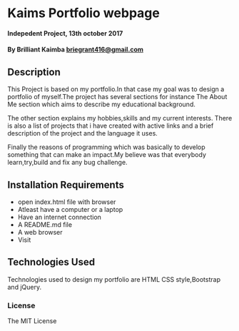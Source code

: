 # Kaims Portfolio webpage

#### Indepedent Project, 13th october 2017

#### By Brilliant Kaimba briegrant416@gmail.com

## Description
   
   This Project is based on my portfolio.In that case my goal was to design a portfolio of myself.The project has several sections for instance The About Me section which aims to describe my educational background.
   
   The other section explains my hobbies,skills and my current interests.
   There is also a list of projects that i have created with active links and a brief description of the project and the language it uses.
   
   Finally the reasons of programming which was basically to develop something that can make an impact.My believe was that everybody learn,try,build and fix any bug challenge.

## Installation Requirements
* open index.html file with browser
* Atleast have a computer or a laptop
* Have an internet connection
* A README.md file
* A web browser
* Visit 

## Technologies Used
Technologies used to design my portfolio are HTML CSS style,Bootstrap and jQuery.

### License
The MIT License
